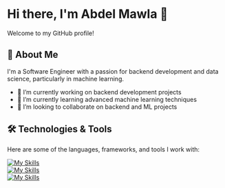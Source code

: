 # Hi there, I'm Abdel Mawla 👋

Welcome to my GitHub profile!

## 🚀 About Me

I'm a Software Engineer with a passion for backend development and data science, particularly in machine learning.

- 🔭 I’m currently working on backend development projects
- 🌱 I’m currently learning advanced machine learning techniques
- 👯 I’m looking to collaborate on backend and ML projects

## 🛠️ Technologies & Tools

Here are some of the languages, frameworks, and tools I work with:

[![My Skills](https://skillicons.dev/icons?i=py,php,js,ts,c,html,css)](https://skillicons.dev)
<br>
[![My Skills](https://skillicons.dev/icons?i=django,flask,laravel,nodejs,espress)](https://skillicons.dev)
<br>
[![My Skills](https://skillicons.dev/icons?i=linux,git,vim,docker,kubernetes)](https://skillicons.dev)
 
<!--


**abdelmaoulagr/abdelmaoulagr** is a ✨ _special_ ✨ repository because its `README.md` (this file) appears on your GitHub profile.

Here are some ideas to get you started:

- 🔭 I’m currently working on ...
- 🌱 I’m currently learning ...
- 👯 I’m looking to collaborate on ...
- 🤔 I’m looking for help with ...
- 💬 Ask me about ...
- 📫 How to reach me: ...
- 😄 Pronouns: ...
- ⚡ Fun fact: ...
-->

